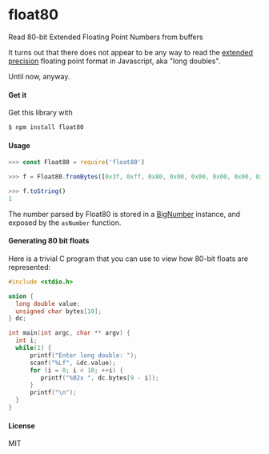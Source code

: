# float80
Read 80-bit Extended Floating Point Numbers from buffers

It turns out that there does not appear to be any way to read the
[extended precision](https://en.wikipedia.org/wiki/Extended_precision) floating point format in Javascript, aka "long doubles".

Until now, anyway.

#### Get it

Get this library with 

```sh
$ npm install float80
```


#### Usage

```javascript
>>> const Float80 = require('float80')

>>> f = Float80.fromBytes([0x3f, 0xff, 0x80, 0x00, 0x00, 0x00, 0x00, 0x00, 0x00, 0x00])

>>> f.toString()
1
```

The number parsed by Float80 is stored in a [BigNumber](https://github.com/MikeMcl/bignumber.js/) instance, and exposed by the `asNumber` function.


#### Generating 80 bit floats

Here is a trivial C program that you can use to view how 80-bit floats
are represented:

```c
#include <stdio.h>

union {
  long double value;
  unsigned char bytes[10];
} dc;

int main(int argc, char ** argv) {
  int i;
  while(1) {
      printf("Enter long double: ");
      scanf("%Lf", &dc.value);
      for (i = 0; i < 10; ++i) {
         printf("%02x ", dc.bytes[9 - i]);
      }
      printf("\n");
  }
}
```


#### License

MIT
